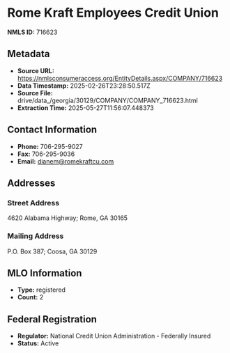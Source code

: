 # Rome Kraft Employees Credit Union

**NMLS ID:** 716623

## Metadata
- **Source URL:** https://nmlsconsumeraccess.org/EntityDetails.aspx/COMPANY/716623
- **Data Timestamp:** 2025-02-26T23:28:50.517Z
- **Source File:** drive/data_/georgia/30129/COMPANY/COMPANY_716623.html
- **Extraction Time:** 2025-05-27T11:56:07.448373

## Contact Information
- **Phone:** 706-295-9027
- **Fax:** 706-295-9036
- **Email:** dianem@romekraftcu.com

## Addresses
### Street Address
4620 Alabama Highway; Rome, GA 30165

### Mailing Address
P.O. Box 387; Coosa, GA 30129

## MLO Information
- **Type:** registered
- **Count:** 2

## Federal Registration
- **Regulator:** National Credit Union Administration - Federally Insured
- **Status:** Active
